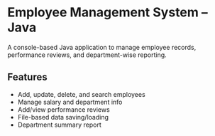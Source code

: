 # Employee Management System – Java

A console-based Java application to manage employee records, performance reviews, and department-wise reporting.

## Features
- Add, update, delete, and search employees
- Manage salary and department info
- Add/view performance reviews
- File-based data saving/loading
- Department summary report
